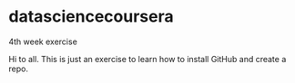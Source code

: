 # datasciencecoursera
4th week exercise

Hi to all. 
This is just an exercise to learn how to install GitHub and create a repo.
